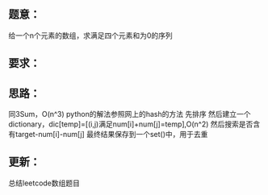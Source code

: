 ## 题意：
给一个n个元素的数组，求满足四个元素和为0的序列

## 要求：


## 思路：
同3Sum，O(n^3)
python的解法参照网上的hash的方法
先排序
然后建立一个dictionary，dic[temp]=[(i,j)满足num[i]+num[j]=temp],O(n^2)
然后搜索是否含有target-num[i]-num[j]
最终结果保存到一个set()中，用于去重

## 更新：
总结leetcode数组题目

